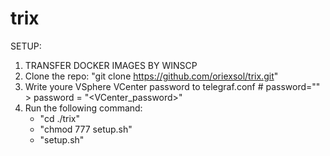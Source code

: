 # trix

SETUP:
1. TRANSFER DOCKER IMAGES BY WINSCP
2. Clone the repo: "git clone https://github.com/oriexsol/trix.git"
3. Write youre VSphere VCenter password to telegraf.conf # password="" > password = "<VCenter_password>"
4. Run the following command: 
    - "cd ./trix"
    - "chmod 777 setup.sh"
    - "setup.sh"
